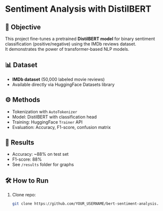 # Sentiment Analysis with DistilBERT

## 📌 Objective
This project fine-tunes a pretrained **DistilBERT model** for binary sentiment classification 
(positive/negative) using the IMDb reviews dataset.  
It demonstrates the power of transformer-based NLP models.

## 📊 Dataset
- **IMDb dataset** (50,000 labeled movie reviews)  
- Available directly via HuggingFace Datasets library  

## ⚙️ Methods
- Tokenization with `AutoTokenizer`  
- Model: DistilBERT with classification head  
- Training: HuggingFace `Trainer` API  
- Evaluation: Accuracy, F1-score, confusion matrix  

## 🚀 Results
- Accuracy: ~88% on test set  
- F1-score: 88%  
- See `/results` folder for graphs  

## 🛠️ How to Run
1. Clone repo:
   ```bash
   git clone https://github.com/YOUR_USERNAME/bert-sentiment-analysis.git

